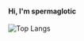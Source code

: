 #### Hi, I'm spermaglotic
![Top Langs](https://github-readme-stats.vercel.app/api/top-langs/?username=spermaglotik&theme=tokyonight)
